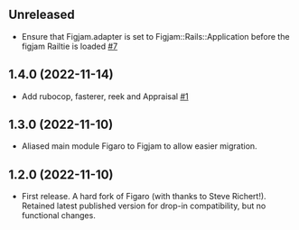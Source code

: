 ## Unreleased

- Ensure that Figjam.adapter is set to Figjam::Rails::Application before the figjam Railtie is loaded [#7](https://github.com/hlascelles/figjam/pull/7)

## 1.4.0 (2022-11-14)

- Add rubocop, fasterer, reek and Appraisal [#1](https://github.com/hlascelles/figjam/pull/1)

## 1.3.0 (2022-11-10)

- Aliased main module Figaro to Figjam to allow easier migration. 

## 1.2.0 (2022-11-10)

- First release. A hard fork of Figaro (with thanks to Steve Richert!). Retained latest published
  version for drop-in compatibility, but no functional changes.
